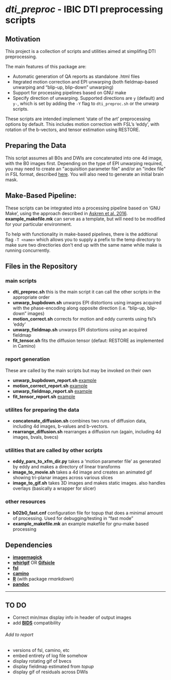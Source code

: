 # *dti_preproc* - IBIC DTI preprocessing scripts

## Motivation
This project is a collection of scripts and utilities aimed at simplifing DTI preprocessing.

The main features of this package are: 

* Automatic generation of QA reports as standalone .html files
* Itegrated motion correction and EPI unwarping (both fieldmap-based unwarping and “blip-up, blip-down” unwarping)
* Support for processing pipelines based on GNU make
* Specify direction of unwarping. Supported directions are `y` (default) and `y-`, which is set by adding the `-Y` flag to `dti_preproc.sh` or the unwarp scripts.

These scripts are intended implement ‘state of the art’ preprocessing options by default. This includes motion correction with FSL’s ‘eddy’, with rotation of the b-vectors, and tensor estimation using RESTORE.


## Preparing the Data

   This script assumes all B0s and DWIs are concatenated into one 4d image, with the B0 images first. Depending on the type of EPI unwarping required, you may need to create an "acquisition parameter file" and/or an "index file" in FSL format, described [here](http://fsl.fmrib.ox.ac.uk/fsl/fslwiki/eddy/Faq#Why_do_I_need_more_than_two_rows_in_my_--acqp_file). You will also need to generate an initial brain mask.


## Make-Based Pipeline:

   These scripts can be integrated into a processing pipeline based on ‘GNU Make’, using the approach described in [Askren et al. 2016](http://journal.frontiersin.org/article/10.3389/fninf.2016.00002/full). **example_makefile.mk** can serve as a template, but will need to be modified for your particular environment.

   To help with functionality in make-based pipelines, there is the addtional flag `-T <name>` which allows you to supply a prefix to the temp directory to make sure two directiories don't end up with the same name while make is running concurrently.


## Files in the Repository

### main scripts

* **dti_preproc.sh** this is the main script it can call the other scripts in the appropriate order
* **unwarp_bupbdown.sh** unwarps EPI distortions using images acquired with the phase-encoding along opposite direction (i.e. “blip-up, blip-down” images)
* **motion_correct.sh** corrects for motion and eddy currents using fsl’s ‘eddy’
* **unwarp_fieldmap.sh** unwarps EPI distortions using an acquired fieldmap
* **fit_tensor.sh** fits the diffusion tensor (defaut: RESTORE as implemented in Camino)

### report generation
These are called by the main scripts but may be invoked on their own

* **unwarp\_bupbdown\_report.sh** [example](http://danjonpeterson.github.io/unwarp_bupbdown_report.html)  
* **motion\_correct\_report.sh** [example](http://danjonpeterson.github.io/motion_correct_report.html)
* **unwarp\_fieldmap\_report.sh** [example](http://danjonpeterson.github.io/unwarp_fieldmap_report.html)
* **fit\_tensor\_report.sh** [example](http://danjonpeterson.github.io/fit_tensor_report.html)


### utilites for preparing the data

* **concatenate_diffusion.sh** combines two runs of diffusion data, including 4d images, b-values and b-vectors.
* **rearrange_diffusion.sh** rearranges a diffusion run (again, including 4d images, bvals, bvecs)   


### utilities that are called by other scripts

* **eddy\_pars\_to\_xfm\_dir.py** takes a ‘motion parameter file’ as generated by eddy and makes a directory of linear transforms
* **image\_to\_movie.sh** takes a 4d image and creates an animated gif showing tri-planar images across various slices
* **image\_to\_gif.sh** takes 3D images and makes static images. also handles overlays (basically a wrapper for slicer)

### other resources

* **b02b0_fast.cnf** configuration file for topup that does a minimal amount of processing. Used for debugging/testing in “fast mode”
* **example_makefile.mk** an example makefile for gnu-make based processing


## Dependencies

* [**imagemagick**](http://www.imagemagick.org/script/index.php)
* [**whirlgif**](http://www.astro.auth.gr/~simos/cgi-bin/PDEs/Hyperbolic/whirlgif.c) OR [**Gifsicle**](https://www.lcdf.org/gifsicle/)
* [**fsl**](http://fsl.fmrib.ox.ac.uk/fsl/fslwiki/FslInstallation) 
* [**camino**](http://web4.cs.ucl.ac.uk/research/medic/camino/pmwiki/pmwiki.php?n=Main.Guide)
* [**R**](https://www.r-project.org/) (with package *rmarkdown*)
* [**pandoc**](http://pandoc.org/installing.html)

----

## TO DO
* Correct min/max display info in header of output images
* add [**BIDS**](http://bids.neuroimaging.io/) compatibility

###### Add to report
* versions of fsl, camino, etc
* embed entirety of log file somehow
* display rotating gif of bvecs
* display fieldmap estimated from *topup*
* display gif of residuals across DWIs